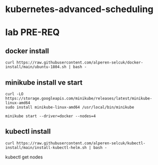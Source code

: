 # kubernetes-advanced-scheduling

# lab PRE-REQ

## docker install

````
curl https://raw.githubusercontent.com/alperen-selcuk/docker-install/main/ubuntu-1804.sh | bash -
````

## minikube install ve start

````
curl -LO https://storage.googleapis.com/minikube/releases/latest/minikube-linux-amd64
sudo install minikube-linux-amd64 /usr/local/bin/minikube

minikube start --driver=docker --nodes=4
````

## kubectl install

```
curl https://raw.githubusercontent.com/alperen-selcuk/kubectl-install/main/install-kubectl-helm.sh | bash -
```

kubectl get nodes
